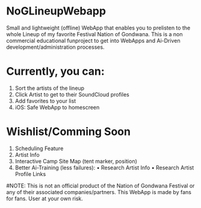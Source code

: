 # NoGLineupWebapp
Small and lightweight (offline) WebApp that enables you to prelisten to the whole Lineup of my favorite Festival Nation of Gondwana.
This is a non commercial educational funproject to get into WebApps and Ai-Driven development/administration processes.

# Currently, you can: 
1. Sort the artists of the lineup 
2. Click Artist to get to their SoundCloud profiles 
3. Add favorites to your list
4. iOS: Safe WebApp to homescreen

# Wishlist/Comming Soon
1. Scheduling Feature
2. Artist Info
3. Interactive Camp Site Map (tent marker, position)
4. Better Ai-Training (less failures):
   • Research Artist Info
   • Research Artist Profile Links

#NOTE: 
This is not an official product of the Nation of Gondwana Festival or any of their associated companies/partners. This WebApp is made by fans for fans.
User at your own risk.


   
